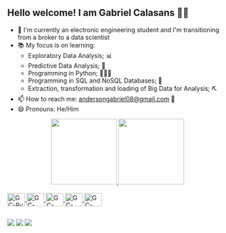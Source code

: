 ## Hello welcome! I am Gabriel Calasans 🙂👋

- 🔭 I'm currently an electronic engineering student and I'm transitioning from a broker to a data scientist
- 📚 My focus is on learning:
  - Exploratory Data Analysis; 📊
  - Predictive Data Analysis; 🔎
  - Programming in Python; 👨🏻‍💻
  - Programming in SQL and NoSQL Databases; 🎲
  - Extraction, transformation and loading of Big Data for Analysis; ⛏
- 📫 How to reach me: andersongabriel08@gmail.com 📩
- 😄 Pronouns: He/Him

<div align="center">
  <a href="https://github.com/AndersonGabrielCalasans">
  <img height="150em" src="https://github-readme-stats.vercel.app/api?username=AndersonGabrielCalasans&show_icons=true&theme=dark&include_all_commits=true&count_private=true"/>
  <img height="150em" src="https://github-readme-stats.vercel.app/api/top-langs/?username=AndersonGabrielCalasans&layout=compact&langs_count=7&theme=dark"/>
</div>
  
  <div style="display: inline_block"><br>
  <img align="center" alt="GC-Py" height="30" width="40" src="https://cdn.jsdelivr.net/gh/devicons/devicon/icons/python/python-original.svg">
  <img align="center" alt="GC-Ipynb" height="30" width="40" src="https://cdn.jsdelivr.net/gh/devicons/devicon/icons/jupyter/jupyter-original-wordmark.svg">
  <img align="center" alt="GC-Mysql" height="30" width="40" src="https://cdn.jsdelivr.net/gh/devicons/devicon/icons/mysql/mysql-original.svg">
  <img align="center" alt="GC-Sqlite" height="30" width="40" src="https://cdn.jsdelivr.net/gh/devicons/devicon/icons/sqlite/sqlite-original.svg" />
  <img align="center" alt="GC-Mongodb" height="30" width="40" src="https://cdn.jsdelivr.net/gh/devicons/devicon/icons/mongodb/mongodb-original.svg" />
</div>
  
##
  
<div>
 <a href="https://discord.gg/28eNzremaY" target="_blank"><img src="https://img.shields.io/badge/Discord-7289DA?style=for-the-badge&logo=discord&logoColor=white" target="_blank"></a> 
  <a href = "mailto:andersongabriel08@gmail.com"><img src="https://img.shields.io/badge/-Gmail-%23333?style=for-the-badge&logo=gmail&logoColor=white" target="_blank"></a>
  <a href="https://www.linkedin.com/in/gabriel-calasans-10ab26196" target="_blank"><img src="https://img.shields.io/badge/-LinkedIn-%230077B5?style=for-the-badge&logo=linkedin&logoColor=white" target="_blank"></a> 
  </div>

